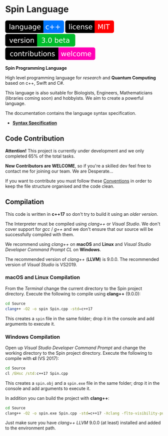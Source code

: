 
# Spin Language

[![language](Badges/Language.svg)](ReadMe.md)
[![license](Badges/License.svg)](License)
[![version](Badges/Version.svg)](ReadMe.md)
[![contributions](Badges/Contributions.svg)](ReadMe.md)

**Spin Programming Language**

High level programming language for *research* and
**Quantum Computing** based on c++, Swift and C#.

This language is also suitable for Biologists,
Engineers, Mathematicians (libraries coming soon)
and hobbyists. We aim to create a powerful language.

The documentation contains the language syntax specification.

- [**Syntax Specification**](Documentation/Syntax/)

## Code Contribution

**Attention!** This project is currently under development and
we only completed 65% of the total tasks.

**New Contributors are WELCOME**, so if you're a skilled dev
feel free to contact me for joining our team. We are Desperate...

If you want to contribute you must follow these 
[Conventions](Conventions/) in order to keep the
file structure organised and the code clean.

## Compilation

This code is written in **c++17** so don't try to build
it using an *older version*.

The Interpreter must be compiled using *clang++* or *Visual Studio*.
We don't cover support for *gcc* / *g++* and we don't ensure
that our source will be successfully compiled with them.

We recommend using *clang++* on **macOS** and **Linux**
and *Visual Studio Developer Command Prompt CL* on **Windows**.

The recommended version of *clang++* (**LLVM**) is 9.0.0.
The recommended version of *Visual Studio* is VS2019.

### macOS and Linux Compilation

From the *Terminal* change the current directory to
the Spin project directory.
Execute the following to compile using **clang++** (9.0.0):

``` bash
cd Source
clang++ -O2 -o spin Spin.cpp -std=c++17
```

This creates a `spin` file in the same folder;
drop it in the console and add arguments to execute it.

### Windows Compilation

Open up *Visual Studio Developer Command Prompt* and change
the working directory to the Spin project directory.
Execute the following to compile with **cl** (VS 2017):

``` bat
cd Source
cl /EHsc /std:c++17 Spin.cpp
```

This creates a `spin.obj` and a `spin.exe` file in the
same folder; drop it in the console and add arguments to execute it.

In addition you can build the project with **clang++**:

``` bat
cd Source
clang++ -O2 -o spin.exe Spin.cpp -std=c++17 -Xclang -flto-visibility-public-std
```

Just make sure you have *clang++ LLVM* 9.0.0 (at least) installed and
added to the environment path.
